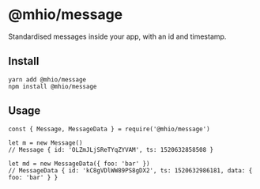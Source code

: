# @mhio/message

Standardised messages inside your app, with an id and timestamp.

## Install

```
yarn add @mhio/message
npm install @mhio/message
```

## Usage

```
const { Message, MessageData } = require('@mhio/message')

let m = new Message()
// Message { id: 'OLZmJLjSReTYqZYVAM', ts: 1520632858508 }

let md = new MessageData({ foo: 'bar' })
// MessageData { id: 'kC8gVDlWW89PS8gDX2', ts: 1520632986181, data: { foo: 'bar' } } 
```
